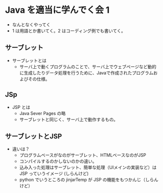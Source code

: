 # Java を適当に学んでく会 1
- なんとなくやってく
- 1 は用語とか書いてく。2 はコーディング例でも書いてく。

## サーブレット
- サーブレットとは
    - サーバ上で動くプログラムのことで、サーバ上でウェブページなど動的に生成したりデータ処理を行うために、Javaで作成されたプログラムおよびその仕様。

## JSp
- JSP とは
    - Java Sever Pages の略
    - サーブレットと同じく、サーバ上で動作するもの。

## サーブレットとJSP
- 違いは？
    - プログラムベースがなのがサーブレット、HTMLベースなのがJSP
    - コンパイルするのかしないのかの違い。
    - 込み入った処理はサーブレット、簡単な処理（UIメインの実装など）は JSP っていうイメージ (しらんけど)
    - python でいうところの jinjarTemp が JSP の機能をもつかんじ（しらんけど）
